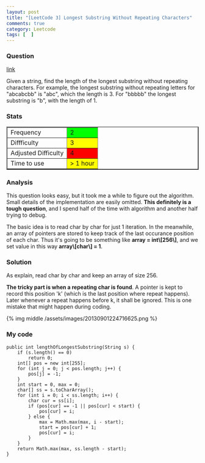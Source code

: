 ```yaml
---
layout: post
title: "[LeetCode 3] Longest Substring Without Repeating Characters"
comments: true
category: Leetcode
tags: [  ]
---
```



### Question 
[link](http://oj.leetcode.com/problems/longest-substring-without-repeating-characters/)

<div class="question-content">
<p></p><p>Given a string, find the length of the longest substring without repeating characters. For example, the longest substring without repeating letters for "abcabcbb" is "abc", which the length is 3. For "bbbbb" the longest substring is "b", with the length of 1.</p>
<p></p></div>

### Stats
<table border="2">
	<tr>
		<td>Frequency</td>
		<td bgcolor="lime">2</td>
	</tr>
	<tr>
		<td>Diffficulty</td>
		<td bgcolor="yellow">3</td>
	</tr>
	<tr>
		<td>Adjusted Difficulty</td>
		<td bgcolor="red">4</td>
	</tr>
	<tr>
		<td>Time to use</td>
		<td bgcolor="yellow"> > 1 hour</td>
	</tr>
</table>

### Analysis

This question looks easy, but it took me a while to figure out the algorithm. Small details of the implementation are easily omitted. **This definitely is a tough question**, and I spend half of the time with algorithm and another half trying to debug. 

The basic idea is to read char by char for just 1 iteration. In the meanwhile, an array of pointers are stored to keep track of the last occurance position of each char. Thus it's going to be something like __array = int\\\[256\\\]__, and we set value in this way __array\\\[char\\\] = 1__.

### Solution

As explain, read char by char and keep an array of size 256. 

__The tricky part is when a repeating char is found__. A pointer is kept to record this position 'k' (which is the last position where repeat happens). Later whenever a repeat happens before k, it shall be ignored. This is one mistake that might happen during coding.

{% img middle /assets/images/20130901224716625.png %}

### My code 

    public int lengthOfLongestSubstring(String s) {
        if (s.length() == 0)
            return 0;
        int[] pos = new int[255];
        for (int j = 0; j < pos.length; j++) {
            pos[j] = -1;
        }
        int start = 0, max = 0;
        char[] ss = s.toCharArray();
        for (int i = 0; i < ss.length; i++) {
            char cur = ss[i];
            if (pos[cur] == -1 || pos[cur] < start) {
                pos[cur] = i;
            } else {
                max = Math.max(max, i - start);
                start = pos[cur] + 1;
                pos[cur] = i;
            }
        }
        return Math.max(max, ss.length - start);
    }

